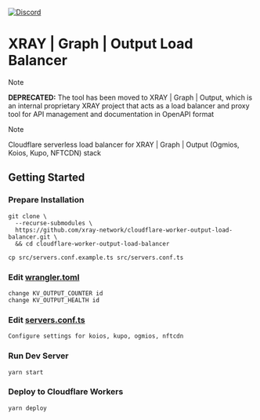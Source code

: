 <a href="https://discord.gg/WhZmm46APN"><img alt="Discord" src="https://img.shields.io/discord/852538978946383893?style=for-the-badge&logo=discord&label=Discord&labelColor=%231940ED&color=%233FCB9B"></a>

# XRAY | Graph | Output Load Balancer

> [!NOTE]
> **DEPRECATED:** The tool has been moved to XRAY | Graph | Output, which is an internal proprietary XRAY project that acts as a load balancer and proxy tool for API management and documentation in OpenAPI format

> [!NOTE]
> Cloudflare serverless load balancer for XRAY | Graph | Output (Ogmios, Koios, Kupo, NFTCDN) stack

## Getting Started
### Prepare Installation

``` console
git clone \
  --recurse-submodules \
  https://github.com/xray-network/cloudflare-worker-output-load-balancer.git \
  && cd cloudflare-worker-output-load-balancer
```
``` console
cp src/servers.conf.example.ts src/servers.conf.ts
```

### Edit [wrangler.toml](https://github.com/xray-network/cloudflare-worker-output-load-balancer/blob/main/wrangler.toml)

```
change KV_OUTPUT_COUNTER id
change KV_OUTPUT_HEALTH id 
```

### Edit [servers.conf.ts](https://github.com/xray-network/cloudflare-worker-output-load-balancer/blob/main/src/servers.conf.example.ts)

```
Configure settings for koios, kupo, ogmios, nftcdn
```

### Run Dev Server

```
yarn start
```

### Deploy to Cloudflare Workers

```
yarn deploy
```
